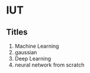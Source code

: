 # IUT

## Titles

1. Machine Learning
  1. gaussian
2. Deep Learning
  1. neural network from scratch
